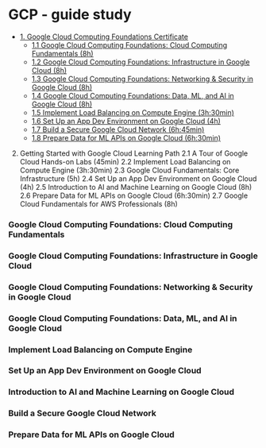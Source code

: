 # GCP - guide study

 - [1. Google Cloud Computing Foundations Certificate](#gcp---guide-study)
   - [1.1 Google Cloud Computing Foundations: Cloud Computing Fundamentals (8h)](#google-cloud-computing-foundations-cloud-computing-fundamentals)
   - [1.2 Google Cloud Computing Foundations: Infrastructure in Google Cloud (8h)](#google-cloud-computing-foundations-infrastructure-in-google-cloud)
   - [1.3 Google Cloud Computing Foundations: Networking & Security in Google Cloud (8h)](#google-cloud-computing-foundations-networking--security-in-google-cloud)
   - [1.4 Google Cloud Computing Foundations: Data, ML, and AI in Google Cloud (8h)](#google-cloud-computing-foundations-data-ml-and-ai-in-google-cloud)
   - [1.5 Implement Load Balancing on Compute Engine (3h:30min)](#implement-load-balancing-on-compute-engine)
   - [1.6 Set Up an App Dev Environment on Google Cloud (4h)](#set-up-an-app-dev-environment-on-google-cloud)
   - [1.7 Build a Secure Google Cloud Network (6h:45min)](#build-a-secure-google-cloud-network)
   - [1.8 Prepare Data for ML APIs on Google Cloud (6h:30min)](#prepare-data-for-ml-apis-on-google-cloud)

2. Getting Started with Google Cloud Learning Path
   2.1 A Tour of Google Cloud Hands-on Labs (45min)
   2.2 Implement Load Balancing on Compute Engine (3h:30min)
   2.3 Google Cloud Fundamentals: Core Infrastructure (5h)
   2.4 Set Up an App Dev Environment on Google Cloud (4h)
   2.5 Introduction to AI and Machine Learning on Google Cloud (8h)
   2.6 Prepare Data for ML APIs on Google Cloud (6h:30min)
   2.7 Google Cloud Fundamentals for AWS Professionals (8h)


### Google Cloud Computing Foundations: Cloud Computing Fundamentals 


### Google Cloud Computing Foundations: Infrastructure in Google Cloud


### Google Cloud Computing Foundations: Networking & Security in Google Cloud


### Google Cloud Computing Foundations: Data, ML, and AI in Google Cloud


### Implement Load Balancing on Compute Engine


### Set Up an App Dev Environment on Google Cloud


### Introduction to AI and Machine Learning on Google Cloud


### Build a Secure Google Cloud Network


### Prepare Data for ML APIs on Google Cloud









